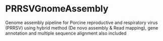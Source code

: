 # PRRSVGnomeAssembly
Genome assembly pipeline for Porcine reproductive and respiratory virus (PRRSV) using hybrid method (De novo assembly & Read mapping), gene annotation and multiple sequence alignment also included
